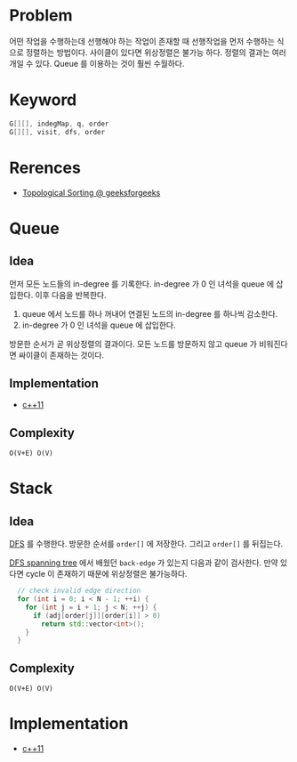 # Problem

어떤 작업을 수행하는데 선행해야 하는 작업이 존재할 때 선행작업을 먼저 
수행하는 식으로 정렬하는 방법이다. 사이클이 있다면 위상정렬은 불가능 하다. 정렬의 결과는 여러개일 수 있다.
Queue 를 이용하는 것이 훨씬 수월하다.

# Keyword

```cpp
G[][], indegMap, q, order
G[][], visit, dfs, order
```

# Rerences

* [Topological Sorting @ geeksforgeeks](https://www.geeksforgeeks.org/topological-sorting/)

# Queue

## Idea

먼저 모든 노드들의 in-degree 를 기록한다. in-degree 가 0 인 녀석을 
queue 에 삽입한다. 이후 다음을 반복한다. 

1. queue 에서 노드를 하나 꺼내어 연결된 노드의 in-degree 를
하나씩 감소한다. 
2. in-degree 가 0 인 녀석을 queue 에 삽입한다.  

방문한 순서가 곧 위상정렬의 결과이다. 모든 노드를 방문하지 않고 queue 가 비워진다면 싸이클이 존재하는 것이다.

## Implementation

* [c++11](topologicalsortqueue.cpp)

## Complexity

```
O(V+E) O(V)
```

# Stack

## Idea

[DFS](/fundamentals/graph/dfs/README.md) 를 수행한다. 방문한 순서를 `order[]` 에 저장한다. 그리고 `order[]` 를 뒤집는다.

[DFS spanning tree](/fundamentals/graph/dfsspanningtree/README.md) 에서 배웠던 `back-edge` 가 있는지 다음과 같이 검사한다. 만약 있다면 cycle 이 존재하기 때문에 위상정렬은 불가능하다.

```cpp
  // check invalid edge direction
  for (int i = 0; i < N - 1; ++i) {
    for (int j = i + 1; j < N; ++j) {
      if (adj[order[j]][order[i]] > 0)
        return std::vector<int>();
    }
  }
```

## Complexity

```
O(V+E) O(V)
```

# Implementation

* [c++11](a.cpp)
